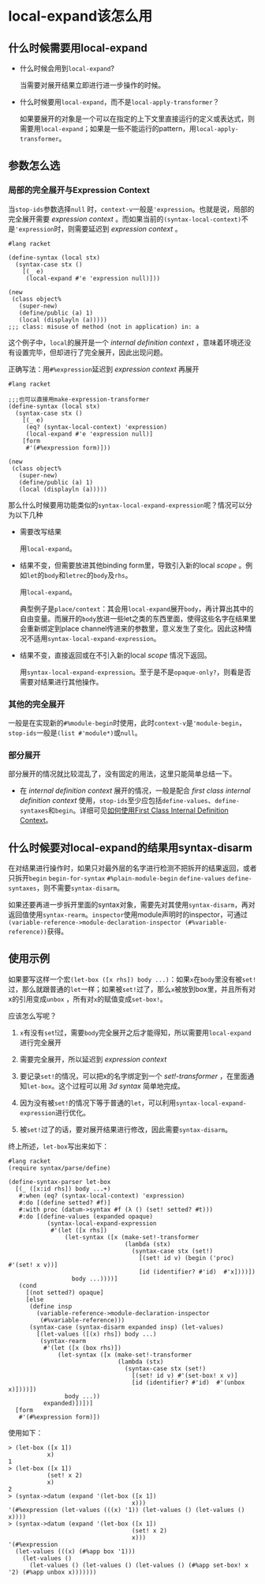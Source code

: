 # local-expand该怎么用

## 什么时候需要用local-expand
* 什么时候会用到`local-expand`?

  当需要对展开结果立即进行进一步操作的时候。

* 什么时候要用`local-expand`，而不是`local-apply-transformer`？

  如果要展开的对象是一个可以在指定的上下文里直接运行的定义或表达式，则需要用`local-expand`；如果是一些不能运行的pattern，用`local-apply-transformer`。

## 参数怎么选

### 局部的完全展开与Expression Context

当`stop-ids`参数选择`null` 时，`context-v`一般是`'expression`。也就是说，局部的完全展开需要 _expression context_ 。而如果当前的`(syntax-local-context)`不是`'expression`时，则需要延迟到 _expression context_ 。

```rack
#lang racket

(define-syntax (local stx)
  (syntax-case stx ()
    [(_ e)
     (local-expand #'e 'expression null)]))

(new
 (class object%
   (super-new)
   (define/public (a) 1)
   (local (displayln (a)))))
;;; class: misuse of method (not in application) in: a
```

这个例子中，`local`的展开是一个 _internal definition context_ ，意味着环境还没有设置完毕，但却进行了完全展开，因此出现问题。

正确写法：用`#%expression`延迟到 _expression context_ 再展开

```rac
#lang racket

;;;也可以直接用make-expression-transformer
(define-syntax (local stx)
  (syntax-case stx ()
    [(_ e)
     (eq? (syntax-local-context) 'expression)
     (local-expand #'e 'expression null)]
    [form
     #'(#%expression form)]))

(new
 (class object%
   (super-new)
   (define/public (a) 1)
   (local (displayln (a)))))
```

那么什么时候要用功能类似的`syntax-local-expand-expression`呢？情况可以分为以下几种

* 需要改写结果

  用`local-expand`。

* 结果不变，但需要放进其他binding form里，导致引入新的local _scope_ 。例如`let`的`body`和`letrec`的`body`及`rhs`。

  用`local-expand`。

  典型例子是`place/context`：其会用`local-expand`展开`body`，再计算出其中的自由变量。而展开的`body`放进一些let之类的东西里面，使得这些名字在结果里会重新绑定到place channel传进来的参数里，意义发生了变化。因此这种情况不适用`syntax-local-expand-expression`。

* 结果不变，直接返回或在不引入新的local _scope_ 情况下返回。

  用`syntax-local-expand-expression`。至于是不是`opaque-only?`，则看是否需要对结果进行其他操作。

### 其他的完全展开

一般是在实现新的`#%module-begin`时使用，此时`context-v`是`'module-begin`，`stop-ids`一般是`(list #'module*)`或`null`。

### 部分展开

部分展开的情况就比较混乱了，没有固定的用法，这里只能简单总结一下。

* 在 _internal definition context_ 展开的情况，一般是配合 _first class internal definition context_ 使用，`stop-ids`至少应包括`define-values`、`define-syntaxes`和`begin`。详细可见[如何使用First Class Internal Definition Context](https://github.com/yjqww6/macrology/blob/master/intdef-ctx.md)。

## 什么时候要对local-expand的结果用syntax-disarm

在对结果进行操作时，如果只对最外层的名字进行检测不把拆开的结果返回，或者只拆开`begin` `begin-for-syntax` `#%plain-module-begin` `define-values` `define-syntaxes`，则不需要`syntax-disarm`。

如果还要再进一步拆开里面的syntax对象，需要先对其使用`syntax-disarm`，再对返回值使用`syntax-rearm`。`inspector`使用module声明时的inspector，可通过`(variable-reference->module-declaration-inspector (#%variable-reference))`获得。

## 使用示例

如果要写这样一个宏`(let-box ([x rhs]) body ...)`：如果`x`在`body`里没有被`set!`过，那么就跟普通的`let`一样；如果被`set!`过了，那么`x`被放到box里，并且所有对x的引用变成`unbox` ，所有对`x`的赋值变成`set-box!`。

应该怎么写呢？

1. `x`有没有`set`!过，需要`body`完全展开之后才能得知，所以需要用`local-expand`进行完全展开

2. 需要完全展开，所以延迟到 _expression context_ 
3. 要记录`set!`的情况，可以把x的名字绑定到一个 _set!-transformer_ ，在里面通知`let-box`。这个过程可以用 _3d syntax_ 简单地完成。
4. 因为没有被`set!`的情况下等于普通的`let`，可以利用`syntax-local-expand-expression`进行优化。
5. 被`set!`过了的话，要对展开结果进行修改，因此需要`syntax-disarm`。

终上所述，`let-box`写出来如下：

```racket
#lang racket
(require syntax/parse/define)

(define-syntax-parser let-box
  [(_ ([x:id rhs]) body ...+)
   #:when (eq? (syntax-local-context) 'expression)
   #:do [(define setted? #f)]
   #:with proc (datum->syntax #f (λ () (set! setted? #t)))
   #:do [(define-values (expanded opaque) 
           (syntax-local-expand-expression
            #'(let ([x rhs])
                (let-syntax ([x (make-set!-transformer
                                 (lambda (stx)
                                   (syntax-case stx (set!)
                                     [(set! id v) (begin ('proc) #'(set! x v))]
                                     [id (identifier? #'id)  #'x])))])
                  body ...))))]
   (cond
     [(not setted?) opaque]
     [else
      (define insp
        (variable-reference->module-declaration-inspector
         (#%variable-reference)))
      (syntax-case (syntax-disarm expanded insp) (let-values)
        [(let-values ([(x) rhs]) body ...)
         (syntax-rearm
          #'(let ([x (box rhs)])
              (let-syntax ([x (make-set!-transformer
                               (lambda (stx)
                                 (syntax-case stx (set!)
                                   [(set! id v) #'(set-box! x v)]
                                   [id (identifier? #'id)  #'(unbox x)])))])
                body ...))
          expanded)])])]
  [form
   #'(#%expression form)])
```

使用如下：

```racket
> (let-box ([x 1])
           x)
1
> (let-box ([x 1])
           (set! x 2)
           x)
2
> (syntax->datum (expand '(let-box ([x 1])
                                   x)))
'(#%expression (let-values (((x) '1)) (let-values () (let-values () x))))
> (syntax->datum (expand '(let-box ([x 1])
                                   (set! x 2)
                                   x)))
'(#%expression
  (let-values (((x) (#%app box '1)))
    (let-values ()
      (let-values () (let-values () (let-values () (#%app set-box! x '2) (#%app unbox x)))))))
```

